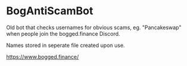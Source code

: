 # BogAntiScamBot
Old bot that checks usernames for obvious scams, eg. "Pancakeswap" when people join the bogged.finance Discord.

Names stored in seperate file created upon use.

https://www.bogged.finance/
